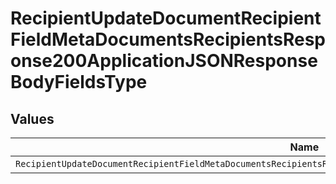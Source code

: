 # RecipientUpdateDocumentRecipientFieldMetaDocumentsRecipientsResponse200ApplicationJSONResponseBodyFieldsType


## Values

| Name                                                                                                                | Value                                                                                                               |
| ------------------------------------------------------------------------------------------------------------------- | ------------------------------------------------------------------------------------------------------------------- |
| `RecipientUpdateDocumentRecipientFieldMetaDocumentsRecipientsResponse200ApplicationJSONResponseBodyFieldsTypeRadio` | radio                                                                                                               |